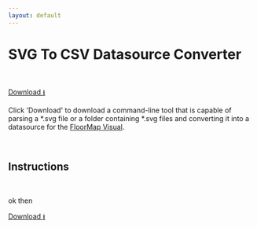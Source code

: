 ```yaml
---
layout: default
---
```


# SVG To CSV Datasource Converter
<!--
SvgToFloorMapDataSourceConverter: C:\Users\MB\source\repos\draaijerpartners\DECManager\SvgToFloorMapDataSourceConverter\publish
-->
&nbsp;

[Download &#x2b73;](../download/SvgToFloorMapDataSourceConverter.exe)

Click 'Download' to download a command-line tool that is capable of parsing a \*.svg file or a folder containing \*.svg files and converting it into a datasource for the [FloorMap Visual](../floormap/floormap.md).

&nbsp;

## Instructions

&nbsp;

ok then

[Download &#x2b73;](../download/SvgToFloorMapDataSourceConverter.exe)
